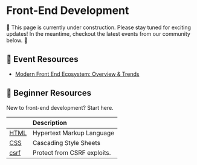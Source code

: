 # Front-End Development

🚧 This page is currently under construction. Please stay tuned for exciting updates!
In the meantime, checkout the latest events from our community below. 🚧

## 🎯 Event Resources
- [Modern Front End Ecosystem: Overview & Trends](https://www.youtube.com/watch?v=9jV6URf0I84)

## 🧬 Beginner Resources

New to front-end development? Start here.

|                                                                                                        | Description                 |
|:-------------------------------------------------------------------------------------------------------|:----------------------------|
| [HTML](https://www.w3schools.com/html/default.asp)                                                     | Hypertext Markup Language   |
| [CSS](https://www.w3schools.com/css/css_intro.asp)                                                     | Cascading Style Sheets      |
| [csrf](https://github.com/gofiber/fiber/tree/master/middleware/csrf)                                   | Protect from CSRF exploits. |


